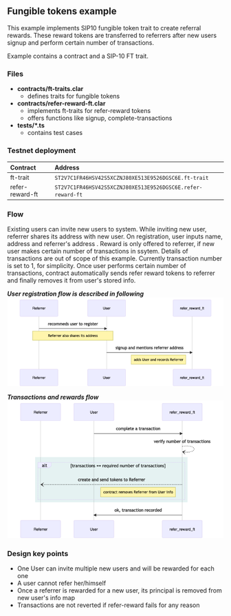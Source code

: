## Fungible tokens example 

This example implements SIP10 fungible token trait to create referral rewards. These reward tokens are transferred to referrers after new users signup and perform certain number of transactions.   

Example contains a contract and a SIP-10 FT trait.  

### Files  

- **contracts/ft-traits.clar** 
    * defines traits for fungible tokens   
- **contracts/refer-reward-ft.clar**
    * implements ft-traits for refer-reward tokens
    * offers functions like signup, complete-transactions  
- **tests/*.ts**
    * contains test cases

### Testnet deployment

|Contract | Address|
|:---------|:--------|
|ft-trait | `ST2V7C1FR46HSV42S5XCZNJ80XE513E9526DGSC6E.ft-trait`|
|refer-reward-ft | `ST2V7C1FR46HSV42S5XCZNJ80XE513E9526DGSC6E.refer-reward-ft`|

### Flow 

Existing users can invite new users to system. While inviting new user, referrer shares its address with new user. On registration, user inputs name, address and referrer's address . Reward is only offered to referrer, if new user makes certain number of transactions in ssytem. Details of transactions are out of scope of this example. Currently transaction number is set to 1, for simplicity. Once user performs certain number of transactions, contract automatically sends refer reward tokens to referrer and finally removes it from user's stored info.  

***User registration flow is described in following***
![Sequence Diagram](diagrams/signup.png)

***Transactions and rewards flow***
![Sequence Diagram](diagrams/transactions-reward.png)

### Design key points 

- One User can invite multiple new users and will be rewarded for each one
- A user cannot refer her/himself
- Once a referrer is rewarded for a new user, its principal is removed from new user's info map
- Transactions are not reverted if refer-reward fails for any reason
